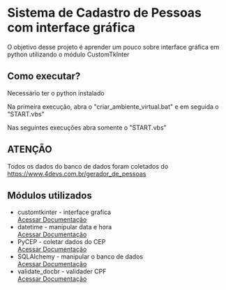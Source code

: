 # Sistema de Cadastro de Pessoas com interface gráfica
O objetivo desse projeto é aprender um pouco sobre interface gráfica em python utilizando o módulo CustomTkInter

## Como executar?

Necessário ter o python instalado

Na primeira execução, abra o "criar_ambiente_virtual.bat" e em seguida o "START.vbs"

Nas seguintes execuções abra somente o "START.vbs"


## ATENÇÃO

Todos os dados do banco de dados foram coletados do https://www.4devs.com.br/gerador_de_pessoas

## Módulos utilizados

- customtkinter - interface grafica\
[Acessar Documentação](https://customtkinter.tomschimansky.com/documentation/)
- datetime - manipular data e hora\
[Acessar Documentação](https://docs.python.org/pt-br/3/library/datetime.html)
- PyCEP - coletar dados do CEP\
[Acessar Documentação](https://pypi.org/project/pycep/)
- SQLAlchemy - manipular o banco de dados\
[Acessar Documentação](https://docs.sqlalchemy.org/en/20/)
- validate_docbr - validader CPF\
[Acessar Documentação](https://pypi.org/project/validate-docbr/)
